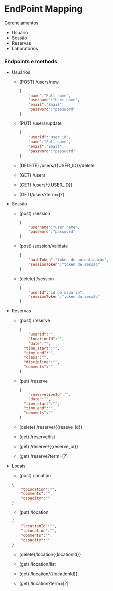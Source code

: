 # EndPoint Mapping

Gerenciamentos

- Usuário
- Sessão
- Reservas
- Laboratórios

### Endpoints e methods

- Usuários
    - (POST) /users/new

        ```json
        {
        	"name":"Full name",
        	"username":"User name",
        	"email":"Email",
        	"password":"password" 
        }
        ```

    - (PUT) /users/update

        ```json
        {
        	"userId":"user_id",
        	"name":"Full name",
        	"email":"Email",
        	"password":"password"
        }
        ```

    - (DELETE) /users/{{USER_ID}}/delete
    - (GET) /users
    - (GET) /users/{{USER_ID}}
    - (GET)/users?term=[?]
- Sessão
    - (post) /session

        ```json
        {
        	"username":"user name",
        	"password":"password"
        }
        ```

    - (post) /session/validate

        ```json
        {
        	"authToken":"token de autenticação",
        	"sessionToken":"token de sessão"
        }
        ```

    - (delete) /session

        ```json
        {
            "userId":"id do usuario",
            "sessionToken":"token da sessão"
        }
        ```

- Reservas
    - (post) /reserve

        ```json
        {
        	"userId":"",
        	"locationId":"",
        	"date":"",
          "time_start":"",
          "time_end":"",
          "class":"",
          "discipline":"",
          "comments":""
        }
        ```

    - (put) /reserve

        ```json
        {
        	"reservetionId":"",
        	"date":"",
          "time_start":"",
          "time_end":"",
          "comments":""
        }
        ```

    - (delete) /reserve/{{reseve_id}}
    - (get) /reserve/list
    - (get) /reserve/{{reserve_id}}
    - (get)  /reserve?term=[?]
- Locais

    - (post) /location

    ```json
    {
    	"tpLocation":"",
        "comments":"",
    	"capacity":""
    }
    ```

    - (put) /location

    ```json
    {
    	"locationId":"",
    	"tpLocation":"",
        "comments":"",
    	"capacity":""
    }
    ```

    - (delete)/location{{locationId}}

    - (get) /location/list

    - (get) /location/{{locationId}}

    - (get) /location?term=[?]